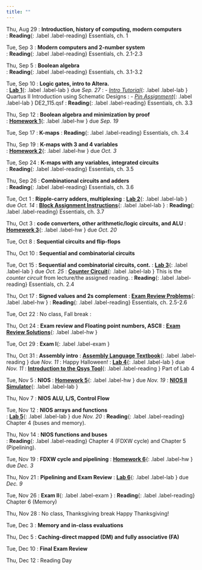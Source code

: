 ```yaml
---
title: ""
---
```


<!--- CS 231 Intro to Computer Organization --->


Thu, Aug 29
: **Introduction, history of computing, modern computers**  
: **Reading**{: .label .label-reading} Essentials, ch. 1

Tue, Sep 3
: **Modern computers and 2-number system**  
: **Reading**{: .label .label-reading} Essentials, ch. 2.1-2.3

Thu, Sep 5
: **Boolean algebra**  
: **Reading**{: .label .label-reading} Essentials, ch. 3.1-3.2

Tue, Sep 10
: **Logic gates, intro to Altera.**  
: [**Lab 1**](labs/lab1/lab1.pdf){: .label .label-lab } due *Sep. 27*
: - [*Intro Tutorial*](labs/lab1/Quartus_II_Introduction.pdf){: .label .label-lab } Quartus II Introduction using Schematic Designs
: - [*Pin Assignment*](labs/lab1/DE2_115.qsf){: .label .label-lab } DE2_115.qsf
: **Reading**{: .label .label-reading} Essentials, ch. 3.3

Thu, Sep 12
: **Boolean algebra and minimization by proof**  
: [**Homework 1**](homework/hw1.pdf){: .label .label-hw } due *Sep. 19*

Tue, Sep 17
: **K-maps**
: **Reading**{: .label .label-reading} Essentials, ch. 3.4

Thu, Sep 19
: **K-maps with 3 and 4 variables**  
: [**Homework 2**](homework/hw2.pdf){: .label .label-hw } due *Oct. 3*

Tue, Sep 24
: **K-maps with any variables, integrated circuits**  
: **Reading**{: .label .label-reading} Essentials, ch. 3.5

Thu, Sep 26
: **Combinational circuits and adders**  
: **Reading**{: .label .label-reading} Essentials, ch. 3.6

Tue, Oct 1 
: **Ripple-carry adders, multiplexing** 
: [**Lab 2**](labs/lab2/lab2.pdf){: .label .label-lab } due *Oct. 14*
: [**Block Assignment Instructions**](resources/block-tutorial.pdf){: .label .label-lab }
: **Reading**{: .label .label-reading} Essentials, ch. 3.7
  
Thu, Oct 3
: **code converters, other arithmetic/logic circuits, and ALU** 
: [**Homework 3**](homework/hw3.pdf){: .label .label-hw } due *Oct. 20*

Tue, Oct 8
: **Sequential circuits and flip-flops**  

Thu, Oct 10
: **Sequential and combinatorial circuits**  

Tue, Oct 15
: **Sequential and combinatorial circuits, cont.** 
: [**Lab 3**](labs/lab3/lab3.pdf){: .label .label-lab } due *Oct. 25*
: [**Counter Circuit**](labs/lab3/JKCounter.png){: .label .label-lab } This is the *counter circuit* from lecture/the assigned reading.
: **Reading**{: .label .label-reading} Essentials, ch. 2.4

Thu, Oct 17
: **Signed values and 2s complement** 
: [**Exam Review Problems**](homework/hw4b.pdf){: .label .label-hw }
: **Reading**{: .label .label-reading} Essentials, ch. 2.5-2.6

Tue, Oct 22
: No class, Fall break
:

Thu, Oct 24
: **Exam review and Floating point numbers, ASCII** 
: [**Exam Review Solutions**](homework/hw4bsols.pdf){: .label .label-hw }  

Tue, Oct 29
: **Exam I**{: .label .label-exam }

Thu, Oct 31
: **Assembly intro**
: [**Assembly Language Textbook**](resources/assembly.pdf){: .label .label-reading } due *Nov. 11*
: Happy Halloween!
: [**Lab 4**](labs/lab4/lab4.pdf){: .label .label-lab } due *Nov. 11*
: [**Introduction to the Qsys Tool**](resources/Introduction_to_the_Qsys_Tool.pdf){: .label .label-reading } Part of Lab 4

Tue, Nov 5
: **NIOS** 
: [**Homework 5**](homework/hw5.pdf){: .label .label-hw } due *Nov. 19*
: [**NIOS II Simulator**](https://cpulator.01xz.net/?sys=nios-de2-115){: .label .label-lab } 

Thu, Nov 7
: **NIOS ALU, L/S, Control Flow** 

Tue, Nov 12
: **NIOS arrays and functions**  
: [**Lab 5**](labs/lab5/lab5.pdf){: .label .label-lab } due *Nov. 20*
: **Reading**{: .label .label-reading} Chapter 4 (buses and memory).

Thu, Nov 14
: **NIOS functions and buses**  
: **Reading**{: .label .label-reading} Chapter 4 (FDXW cycle) and Chapter 5 (Pipelining).

Tue, Nov 19
: **FDXW cycle and pipelining**
: [**Homework 6**](homework/hw6.pdf){: .label .label-hw } due *Dec. 3*

Thu, Nov 21
: **Pipelining and Exam Review**
: [**Lab 6**](labs/lab6/lab6.pdf){: .label .label-lab } due *Dec. 9*

Tue, Nov 26
: **Exam II**{: .label .label-exam }
: **Reading**{: .label .label-reading} Chapter 6 (Memory)

Thu, Nov 28
: No class, Thanksgiving break
Happy Thanksgiving!

Tue, Dec 3
: **Memory and in-class evaluations**

Thu, Dec 5
: **Caching-direct mapped (DM) and fully associative (FA)**

Tue, Dec 10
: **Final Exam Review**  

Thu, Dec 12
: Reading Day